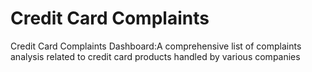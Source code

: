 # Credit Card Complaints
Credit Card Complaints Dashboard:A comprehensive list of complaints analysis related to credit card products handled by various companies
